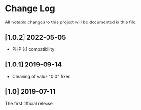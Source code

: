 Change Log
==========

All notable changes to this project will be documented in this file.

[1.0.2] 2022-05-05
------------------

- PHP 8.1 compatibility

[1.0.1] 2019-09-14
------------------

- Cleaning of value "0.0" fixed

[1.0] 2019-07-11
----------------

The first official release
